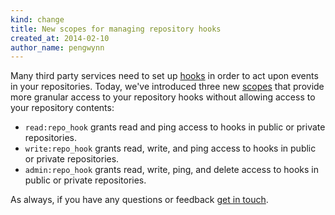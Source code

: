 ```yaml
---
kind: change
title: New scopes for managing repository hooks
created_at: 2014-02-10
author_name: pengwynn
---
```


Many third party services need to set up [hooks][] in order to act upon events
in your repositories. Today, we've introduced three new [scopes][] that provide
more granular access to your repository hooks without allowing access to your
repository contents:

* `read:repo_hook` grants read and ping access to hooks in public or private repositories.
* `write:repo_hook` grants read, write, and ping access to hooks in public or private repositories.
* `admin:repo_hook` grants read, write, ping, and delete access to hooks in public or private repositories.

As always, if you have any questions or feedback [get in touch][contact].

[hooks]: http://developer.github.com/v3/repos/hooks/
[scopes]: http://developer.github.com/v3/oauth/#scopes
[contact]: https://github.com/contact?form%5Bsubject%5D=API+repo+hook+scopes

